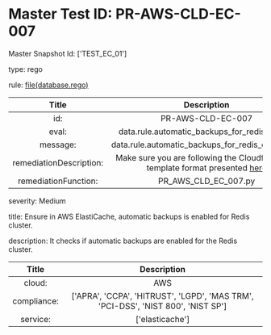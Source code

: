 



# Master Test ID: PR-AWS-CLD-EC-007


Master Snapshot Id: ['TEST_EC_01']

type: rego

rule: [file(database.rego)]  
  
  
  
  

|Title|Description|
| :---: | :---: |
|id: |PR-AWS-CLD-EC-007|
|eval: |data.rule.automatic_backups_for_redis_cluster|
|message: |data.rule.automatic_backups_for_redis_cluster_err|
|remediationDescription: |Make sure you are following the Cloudformation template format presented <a href='https://boto3.amazonaws.com/v1/documentation/api/latest/reference/services/elasticache.html#ElastiCache.Client.describe_cache_clusters' target='_blank'>here</a>|
|remediationFunction: |PR_AWS_CLD_EC_007.py|


severity: Medium

title: Ensure in AWS ElastiCache, automatic backups is enabled for Redis cluster.

description: It checks if automatic backups are enabled for the Redis cluster.  
  
  

|Title|Description|
| :---: | :---: |
|cloud: |AWS|
|compliance: |['APRA', 'CCPA', 'HITRUST', 'LGPD', 'MAS TRM', 'PCI-DSS', 'NIST 800', 'NIST SP']|
|service: |['elasticache']|



[file(database.rego)]: https://github.com/prancer-io/prancer-compliance-test/tree/master/aws/cloud/database.rego

